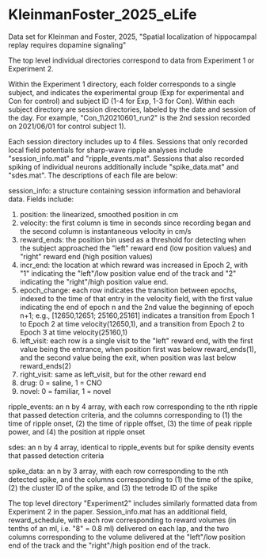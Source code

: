 # KleinmanFoster_2025_eLife
Data set for Kleinman and Foster, 2025, "Spatial localization of hippocampal replay requires dopamine signaling"

The top level individual directories correspond to data from Experiment 1 or Experiment 2.

Within the Experiment 1 directory, each folder corresponds to a single subject, and indicates the experimental group (Exp for experimental and Con for control) and subject ID (1-4 for Exp, 1-3 for Con). Within each subject directory are session directories, labeled by the date and session of the day. For example, "Con_1\20210601_run2" is the 2nd session recorded on 2021/06/01 for control subject 1).

Each session directory includes up to 4 files. Sessions that only recorded local field potentials for sharp-wave ripple analyses include "session_info.mat" and "ripple_events.mat". Sessions that also recorded spiking of individual neurons additionally include "spike_data.mat" and "sdes.mat". The descriptions of each file are below:

session_info: a structure containing session information and behavioral data. Fields include: 
  1) position: the linearized, smoothed position in cm
  2) velocity: the first column is time in seconds since recording began and the second column is instantaneous velocity in cm/s
  3) reward_ends: the position bin used as a threshold for detecting when the subject approached the "left" reward end (low position values) and "right" reward end (high position values)
  4) incr_end: the location at which reward was increased in Epoch 2, with "1" indicating the "left"/low position value end of the track and "2" indicating the "right"/high position value end.
  5) epoch_change: each row indicates the transition between epochs, indexed to the time of that entry in the velocity field, with the first value indicating the end of epoch n and the 2nd value the beginning of epoch n+1; e.g., [12650,12651; 25160,25161] indicates a transition from Epoch 1 to Epoch 2 at time velocity(12650,1), and a transition from Epoch 2 to Epoch 3 at time velocity(25160,1)
  6) left_visit: each row is a single visit to the "left" reward end, with the first value being the entrance, when position first was below reward_ends(1), and the second value being the exit, when position was last below reward_ends(2)
  7) right_visit: same as left_visit, but for the other reward end
  8) drug: 0 = saline, 1 = CNO
  9) novel: 0 = familiar, 1 = novel

ripple_events: an n by 4 array, with each row corresponding to the nth ripple that passed detection criteria, and the columns corresponding to (1) the time of ripple onset, (2) the time of ripple offset, (3) the time of peak ripple power, and (4) the position at ripple onset

sdes: an n by 4 array, identical to ripple_events but for spike density events that passed detection criteria

spike_data: an n by 3 array, with each row corresponding to the nth detected spike, and the columns corresponding to (1) the time of the spike, (2) the cluster ID of the spike, and (3) the tetrode ID of the spike


The top level directory "Experiment2" includes similarly formatted data from Experiment 2 in the paper. Session_info.mat has an additional field, reward_schedule, with each row corresponding to reward volumes (in tenths of an ml, i.e. "8" = 0.8 ml) delivered on each lap, and the two columns corresponding to the volume delivered at the "left"/low position end of the track and the "right"/high position end of the track.
